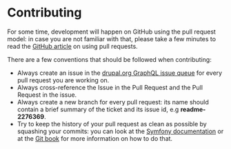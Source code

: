 # Contributing

For some time, development will happen on GitHub using the pull request model:
in case you are not familiar with that, please take a few minutes to read the
[GitHub article](https://help.github.com/articles/using-pull-requests) on using
pull requests.

There are a few conventions that should be followed when contributing:

* Always create an issue in the [drupal.org GraphQL issue queue](https://www.drupal.org/project/issues/graphql)
  for every pull request you are working on.
* Always cross-reference the Issue in the Pull Request and the Pull Request in
  the issue.
* Always create a new branch for every pull request: its name should contain a
  brief summary of the ticket and its issue id, e.g **readme-2276369**.
* Try to keep the history of your pull request as clean as possible by squashing
  your commits: you can look at the [Symfony documentation](http://symfony.com/doc/current/cmf/contributing/commits.html)
  or at the [Git book](http://git-scm.com/book/en/Git-Tools-Rewriting-History#Changing-Multiple-Commit-Messages)
  for more information on how to do that.
